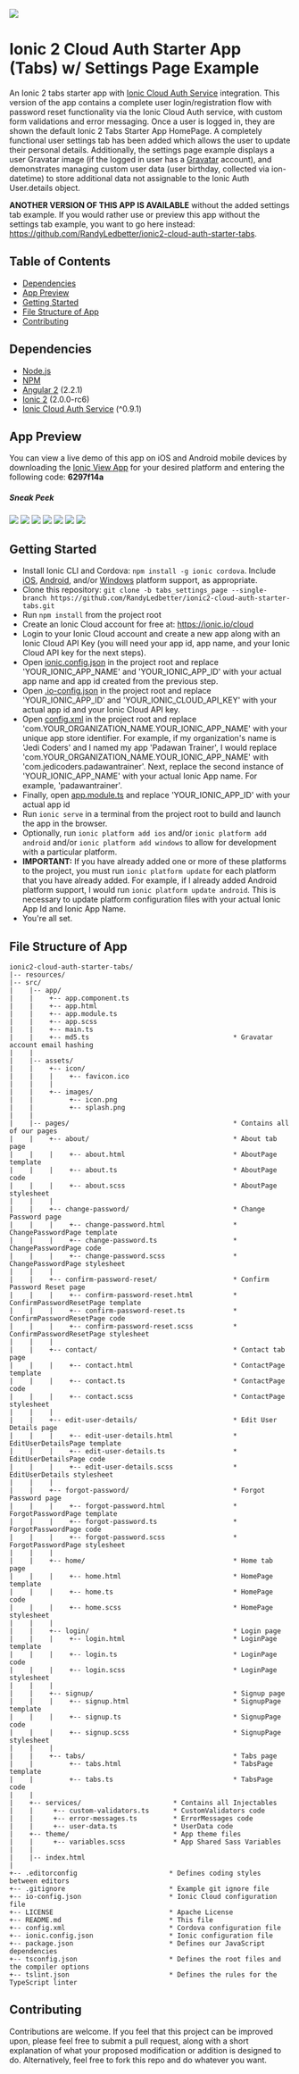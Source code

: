 ![](http://i.imgur.com/10YWsI3.png)
# Ionic 2 Cloud Auth Starter App (Tabs) w/ Settings Page Example
An Ionic 2 tabs starter app with [Ionic Cloud Auth Service](https://docs.ionic.io/services/auth/) integration. This version of the app contains a complete user login/registration flow with password reset functionality via the Ionic Cloud Auth service, with custom form validations and error messaging. Once a user is logged in, they are shown the default Ionic 2 Tabs Starter App HomePage.  A completely functional user settings tab has been added which allows the user to update their personal details. Additionally, the settings page example displays a user Gravatar image (if the logged in user has a [Gravatar](http://gravatar.com) account), and demonstrates managing custom user data (user birthday, collected via ion-datetime) to store additional data not assignable to the Ionic Auth User.details object.

**ANOTHER VERSION OF THIS APP IS AVAILABLE** without the added settings tab example. If you would rather use or preview this app without the settings tab example, you want to go here instead:
https://github.com/RandyLedbetter/ionic2-cloud-auth-starter-tabs.

## Table of Contents
 - [Dependencies](#dependencies)
 - [App Preview](#app-preview)
 - [Getting Started](#getting-started)
 - [File Structure of App](#file-structure-of-app)
 - [Contributing](#contributing)
 
## Dependencies
* [Node.js](https://github.com/nodejs/node)
* [NPM](https://github.com/npm/npm)
* [Angular 2](https://github.com/angular/angular) (2.2.1)
* [Ionic 2](https://github.com/driftyco/ionic/) (2.0.0-rc6)
* [Ionic Cloud Auth Service](https://docs.ionic.io/services/auth/) (^0.9.1)

## App Preview
You can view a live demo of this app on iOS and Android mobile devices by downloading the [Ionic View App](http://view.ionic.io) for your desired platform and entering the following code:
**6297f14a**

##### Sneak Peek
![](http://i.imgur.com/IiZPVzk.png)
![](http://i.imgur.com/y1sSmYI.png)
![](http://i.imgur.com/lJesnc8.png)
![](http://i.imgur.com/L9oCE0U.png)
![](http://i.imgur.com/rGU6K5k.png)
![](http://i.imgur.com/ztqFNrq.png)
![](http://i.imgur.com/vSKL3Wt.png)
## Getting Started
* Install Ionic CLI and Cordova: `npm install -g ionic cordova`. Include [iOS](https://cordova.apache.org/docs/en/latest/guide/platforms/ios/), [Android](https://cordova.apache.org/docs/en/latest/guide/platforms/android/), and/or [Windows](https://cordova.apache.org/docs/en/latest/guide/platforms/win8/index.html) platform support, as appropriate.
* Clone this repository: `git clone -b tabs_settings_page --single-branch https://github.com/RandyLedbetter/ionic2-cloud-auth-starter-tabs.git`
* Run `npm install` from the project root
* Create an Ionic Cloud account for free at: https://ionic.io/cloud
* Login to your Ionic Cloud account and create a new app along with an Ionic Cloud API Key (you will need your app id, app name, and your Ionic Cloud API key for the next steps).
* Open [ionic.config.json](https://github.com/RandyLedbetter/ionic2-cloud-auth-starter-tabs/blob/tabs_settings_page/ionic.config.json#L2-L3) in the project root and replace 'YOUR_IONIC_APP_NAME' and 'YOUR_IONIC_APP_ID' with your actual app name and app id created from the previous step.
* Open [.io-config.json](https://github.com/RandyLedbetter/ionic2-cloud-auth-starter-tabs/blob/tabs_settings_page/.io-config.json#L1) in the project root and replace 'YOUR_IONIC_APP_ID' and 'YOUR_IONIC_CLOUD_API_KEY' with your actual app id and your Ionic Cloud API key.
* Open [config.xml](https://github.com/RandyLedbetter/ionic2-cloud-auth-starter-tabs/blob/tabs_settings_page/config.xml#L2-L3) in the project root and replace 'com.YOUR_ORGANIZATION_NAME.YOUR_IONIC_APP_NAME' with your unique app store identifier. For example, if my organization's name is 'Jedi Coders' and I named my app 'Padawan Trainer', I would replace 'com.YOUR_ORGANIZATION_NAME.YOUR_IONIC_APP_NAME' with 'com.jedicoders.padawantrainer'. Next, replace the second instance of 'YOUR_IONIC_APP_NAME' with your actual Ionic App name. For example, 'padawantrainer'.
* Finally, open [app.module.ts](https://github.com/RandyLedbetter/ionic2-cloud-auth-starter-tabs/blob/tabs_settings_page/src/app/app.module.ts#L26) and replace 'YOUR_IONIC_APP_ID' with your actual app id
* Run `ionic serve` in a terminal from the project root to build and launch the app in the browser.
* Optionally, run `ionic platform add ios` and/or `ionic platform add android` and/or `ionic platform add windows` to allow for development with a particular platform. 
* **IMPORTANT:** If you have already added one or more of these platforms to the project, you must run `ionic platform update` for each platform that you have already added. For example, if I already added Android platform support, I would run `ionic platform update android`. This is necessary to update platform configuration files with your actual Ionic App Id and Ionic App Name.
* You're all set.


## File Structure of App

```
ionic2-cloud-auth-starter-tabs/
|-- resources/
|-- src/
|    |-- app/
|    |    +-- app.component.ts
|    |    +-- app.html
|    |    +-- app.module.ts
|    |    +-- app.scss
|    |    +-- main.ts
|    |    +-- md5.ts                                    * Gravatar account email hashing
|    |
|    |-- assets/
|    |    +-- icon/
|    |    |    +-- favicon.ico
|    |    |
|    |    +-- images/
|    |         +-- icon.png
|    |         +-- splash.png
|    |
|    |-- pages/                                         * Contains all of our pages
|    |    +-- about/                                    * About tab page
|    |    |    +-- about.html                           * AboutPage template
|    |    |    +-- about.ts                             * AboutPage code
|    |    |    +-- about.scss                           * AboutPage stylesheet
|    |    |
|    |    +-- change-password/                          * Change Password page
|    |    |    +-- change-password.html                 * ChangePasswordPage template
|    |    |    +-- change-password.ts                   * ChangePasswordPage code
|    |    |    +-- change-password.scss                 * ChangePasswordPage stylesheet
|    |    |
|    |    +-- confirm-password-reset/                   * Confirm Password Reset page
|    |    |    +-- confirm-password-reset.html          * ConfirmPasswordResetPage template
|    |    |    +-- confirm-password-reset.ts            * ConfirmPasswordResetPage code
|    |    |    +-- confirm-password-reset.scss          * ConfirmPasswordResetPage stylesheet
|    |    |
|    |    +-- contact/                                  * Contact tab page
|    |    |    +-- contact.html                         * ContactPage template
|    |    |    +-- contact.ts                           * ContactPage code
|    |    |    +-- contact.scss                         * ContactPage stylesheet
|    |    |
|    |    +-- edit-user-details/                        * Edit User Details page
|    |    |    +-- edit-user-details.html               * EditUserDetailsPage template
|    |    |    +-- edit-user-details.ts                 * EditUserDetailsPage code
|    |    |    +-- edit-user-details.scss               * EditUserDetails stylesheet
|    |    |
|    |    +-- forgot-password/                          * Forgot Password page
|    |    |    +-- forgot-password.html                 * ForgotPasswordPage template
|    |    |    +-- forgot-password.ts                   * ForgotPasswordPage code
|    |    |    +-- forgot-password.scss                 * ForgotPasswordPage stylesheet
|    |    |
|    |    +-- home/                                     * Home tab page
|    |    |    +-- home.html                            * HomePage template
|    |    |    +-- home.ts                              * HomePage code
|    |    |    +-- home.scss                            * HomePage stylesheet
|    |    |
|    |    +-- login/                                    * Login page
|    |    |    +-- login.html                           * LoginPage template
|    |    |    +-- login.ts                             * LoginPage code
|    |    |    +-- login.scss                           * LoginPage stylesheet
|    |    |
|    |    +-- signup/                                   * Signup page
|    |    |    +-- signup.html                          * SignupPage template
|    |    |    +-- signup.ts                            * SignupPage code
|    |    |    +-- signup.scss                          * SignupPage stylesheet
|    |    |
|    |    +-- tabs/                                     * Tabs page
|    |         +-- tabs.html                            * TabsPage template
|    |         +-- tabs.ts                              * TabsPage code
|    |
|    +-- services/                       * Contains all Injectables
|    |     +-- custom-validators.ts      * CustomValidators code
|    |     +-- error-messages.ts         * ErrorMessages code
|    |     +-- user-data.ts              * UserData code
|    +-- theme/                          * App theme files
|    |     +-- variables.scss            * App Shared Sass Variables
|    |
|    |-- index.html
|
+-- .editorconfig                       * Defines coding styles between editors
+-- .gitignore                          * Example git ignore file
+-- io-config.json                      * Ionic Cloud configuration file
+-- LICENSE                             * Apache License
+-- README.md                           * This file
+-- config.xml                          * Cordova configuration file
+-- ionic.config.json                   * Ionic configuration file
+-- package.json                        * Defines our JavaScript dependencies
+-- tsconfig.json                       * Defines the root files and the compiler options
+-- tslint.json                         * Defines the rules for the TypeScript linter
```
## Contributing
Contributions are welcome. If you feel that this project can be improved upon, please feel free to submit a pull request, along with a short explanation of what your proposed modification or addition is designed to do. Alternatively, feel free to fork this repo and do whatever you want.
